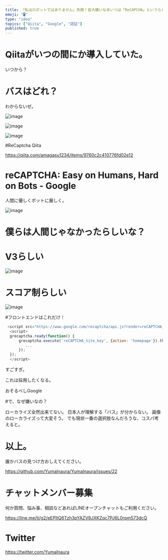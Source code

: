 ```yaml
---
title: 「私はロボットではありません」失敗！皆大嫌いなあいつは「ReCAPCHA」というらしい。@yumainara @qiita #認証 #goo
emoji: "🖥"
type: "idea"
topics: ["Qiita", "Google", "認証"]
published: true
---
```


# Qiitaがいつの間にか導入していた。

いつから？

# バスはどれ？

わからないぜ。

![image](https://user-images.githubusercontent.com/13635059/50533325-bdc8c080-0b6a-11e9-8654-0d07c3a5900e.png)

![image](https://user-images.githubusercontent.com/13635059/50533324-b99ca300-0b6a-11e9-9d66-2a3861ebe251.png)

![image](https://user-images.githubusercontent.com/13635059/50533331-db962580-0b6a-11e9-8300-856beaee6a11.png)


#ReCaptcha Qiita

https://qiita.com/amagasu1234/items/9760c2c410776fd02e12

# reCAPTCHA: Easy on Humans, Hard on Bots - Google

人間に優しくボットに厳しく。


![image](https://user-images.githubusercontent.com/13635059/50533349-2f087380-0b6b-11e9-9a4c-d261ce910e62.png)

# 僕らは人間じゃなかったらしいな？

# V3らしい

![image](https://user-images.githubusercontent.com/13635059/50533353-3891db80-0b6b-11e9-9d17-ec8c58616ee3.png)


# スコア制らしい

![image](https://user-images.githubusercontent.com/13635059/50533356-4ba4ab80-0b6b-11e9-81ac-6d4de3375dc0.png)


#フロントエンドはこれだけ！

```js
 <script src="https://www.google.com/recaptcha/api.js?render=reCAPTCHA_site_key"></script>
  <script>
  grecaptcha.ready(function() {
      grecaptcha.execute('reCAPTCHA_site_key', {action: 'homepage'}).then(function(token) {
         ...
      });
  });
  </script>
```

すごすぎ。

これは採用したくなる。

おそるべしGoogle

#で、なぜ嫌いなの？

ローカライズ全然出来てない。
日本人が理解する「バス」が分からない。
画像のローカライズって大変そう。
でも現状一番の選択肢なんだろうな、コスパ考えると。

# 以上。

誰かバスの見つけ方おしえてください。

https://github.com/YumaInaura/YumaInaura/issues/22








<!-- Update From Qiita API -->

# チャットメンバー募集


何か質問、悩み事、相談などあればLINEオープンチャットもご利用ください。

https://line.me/ti/g2/eEPltQ6Tzh3pYAZV8JXKZqc7PJ6L0rpm573dcQ





# Twitter


https://twitter.com/YumaInaura


<!-- Update From Qiita API -->


